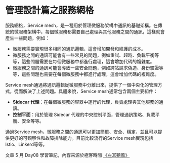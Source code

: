 # 管理設計篇之服務網格

服務網格，Service mesh，是一種用於管理微服務架構中通訊的基礎架構。在傳統的微服務架構中，每個微服務都需要自己處理與其他服務之間的通訊，這樣就會產生一些問題，例如：

- 微服務需要實現很多相同的通訊邏輯，這會增加開發和維護的成本。
- 微服務之間的通訊可能會有一些常見的問題，例如重試、超時、負載平衡等等，這些問題需要在每個微服務中都進行處理，這會增加代碼的複雜度。
- 微服務之間的通訊可能會導致一些安全問題，例如跨站請求偽造、身份驗證等等，這些問題也需要在每個微服務中都進行處理，這會增加代碼的複雜度。

Service mesh通過將通訊邏輯從微服務中分離出來，提供了一個中央化的管理方式，從而解決了上述問題。具體來說，Service mesh通常包含兩個主要組件：

- **Sidecar 代理**：在每個微服務的容器中運行的代理，負責處理與其他服務的通訊。
- **控制平面**：用於管理 Sidecar 代理的中央控制平面，管理通訊策略、負載平衡、安全等等。

通過Service mesh，微服務之間的通訊可以更加簡單、安全、穩定，並且可以提供更好的可觀察性和故障排除能力。目前比較流行的Service mesh實現包括Istio、Linkerd等等。

文章 5 月 Day08 學習筆記，內容來源於極客時間 [《左耳聽風》](http://gk.link/a/1232R)


